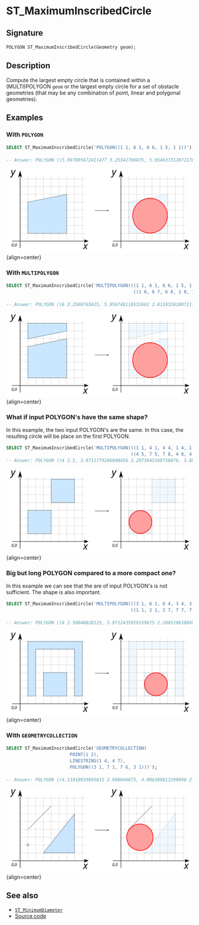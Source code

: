 # ST_MaximumInscribedCircle

## Signature

```sql
POLYGON ST_MaximumInscribedCircle(Geometry geom);
```

## Description
Compute the largest empty circle that is contained within a (MULTI)POLYGON `geom` or the largest empty circle for a set of obstacle geometries (that may be any combination of point, linear and polygonal geometries). 

## Examples

### With `POLYGON`

```sql
SELECT ST_MaximumInscribedCircle('POLYGON((1 1, 6 1, 6 6, 1 5, 1 1))');

-- Answer: POLYGON ((5.997895672411477 3.25341796875, 5.954637312072178 2.814208465536505, 5.8265246255825485 2.391877537219978, 5.618480911637965 2.002655124529709, 5.338501173493059 1.6614988265069415, 4.997344875470292 1.3815190883620345, 4.608122462780022 1.173475374417451, 4.185791534463495 1.0453626879278222, 3.74658203125 1.0021043275885222, 3.307372528036505 1.0453626879278222, 2.885041599719978 1.173475374417451, 2.495819187029709 1.381519088362034, 2.1546628890069415 1.6614988265069413, 1.8746831508620343 2.002655124529709, 1.666639436917451 2.3918775372199774, 1.5385267504278222 2.8142084655365043, 1.4952683900885222 3.2534179687499996, 1.5385267504278222 3.6926274719634953, 1.666639436917451 4.114958400280022, 1.874683150862034 4.504180812970291, 2.154662889006941 4.845337110993059, 2.495819187029709 5.125316849137965, 2.885041599719976 5.3333605630825485, 3.3073725280365043 5.461473249572178, 3.7465820312499996 5.504731609911477, 4.185791534463495 5.461473249572178, 4.608122462780023 5.3333605630825485, 4.99734487547029 5.125316849137966, 5.338501173493058 4.845337110993059, 5.618480911637965 4.504180812970291, 5.8265246255825485 4.114958400280024, 5.954637312072178 3.6926274719634957, 5.997895672411477 3.25341796875))
```

![](./ST_MaximumInscribedCircle_1.png){align=center}

### With `MULTIPOLYGON`

```sql
SELECT ST_MaximumInscribedCircle('MULTIPOLYGON(((1 1, 6 1, 6 6, 1 5, 1 1)), 
                                                ((1 6, 6 7, 6 8, 1 8, 1 6)))');

-- Answer: POLYGON ((6 3.2509765625, 5.956748116532662 2.8118328200711176, 5.828654611756363 2.389565125389129, 5.620642047223991 2.000400989150212, 5.340704229135735 1.6592957708642657, 4.9995990108497885 1.379357952776009, 4.610434874610871 1.1713453882436369, 4.188167179928882 1.0432518834673377, 3.7490234375 1, 3.3098796950711176 1.0432518834673377, 2.887612000389129 1.1713453882436369, 2.4984478641502124 1.3793579527760085, 2.157342645864266 1.6592957708642655, 1.8774048277760087 2.000400989150212, 1.6693922632436369 2.3895651253891286, 1.5412987584673377 2.8118328200711167, 1.498046875 3.2509765624999996, 1.5412987584673377 3.690120304928883, 1.6693922632436364 4.1123879996108705, 1.8774048277760085 4.501552135849788, 2.157342645864265 4.842657354135734, 2.498447864150212 5.122595172223991, 2.8876120003891277 5.330607736756363, 3.3098796950711167 5.458701241532662, 3.7490234374999996 5.501953125, 4.188167179928882 5.458701241532662, 4.610434874610871 5.330607736756363, 4.999599010849788 5.122595172223992, 5.340704229135734 4.842657354135735, 5.620642047223991 4.5015521358497885, 5.828654611756363 4.112387999610872, 5.956748116532662 3.6901203049288833, 6 3.2509765625))
```

![](./ST_MaximumInscribedCircle_2.png){align=center}

### What if input POLYGON's have the same shape?

In this example, the two input POLYGON's are the same. In this case, the resulting circle will be place on the first POLYGON.

```sql
SELECT ST_MaximumInscribedCircle('MULTIPOLYGON(((1 1, 4 1, 4 4, 1 4, 1 1)), 
                                               ((4 5, 7 5, 7 8, 4 8, 4 5)))');
-- Answer: POLYGON ((4 2.5, 3.9711779206048456 2.2073645169758076, 3.88581929876693 1.9259748514523654, 3.747204418453818 1.6666446504705967, 3.5606601717798214 1.4393398282201788, 3.3333553495294037 1.2527955815461822, 3.074025148547635 1.11418070123307, 2.7926354830241924 1.0288220793951544, 2.5 1, 2.2073645169758076 1.0288220793951544, 1.9259748514523654 1.11418070123307, 1.6666446504705972 1.2527955815461818, 1.4393398282201788 1.4393398282201786, 1.252795581546182 1.6666446504705967, 1.11418070123307 1.9259748514523651, 1.0288220793951544 2.207364516975807, 1 2.5, 1.0288220793951544 2.7926354830241924, 1.1141807012330698 3.0740251485476344, 1.2527955815461818 3.333355349529403, 1.4393398282201786 3.560660171779821, 1.6666446504705967 3.747204418453818, 1.9259748514523645 3.88581929876693, 2.207364516975807 3.9711779206048456, 2.4999999999999996 4, 2.7926354830241924 3.9711779206048456, 3.074025148547635 3.88581929876693, 3.333355349529403 3.7472044184538182, 3.560660171779821 3.5606601717798214, 3.747204418453818 3.3333553495294033, 3.88581929876693 3.0740251485476353, 3.9711779206048456 2.792635483024193, 4 2.5))
```

![](./ST_MaximumInscribedCircle_3.png){align=center}

### Big but long POLYGON compared to a more compact one?

In this example we can see that the are of input POLYGON's is not sufficient. The shape is also important.

```sql
SELECT ST_MaximumInscribedCircle('MULTIPOLYGON(((3 1, 6 1, 6 4, 3 4, 3 1)),
                                               ((1 1, 2 1, 2 7, 7 7, 7 1, 8 1, 8 8, 1 8, 1 1)))');

-- Answer: POLYGON ((6 2.50048828125, 5.9712435959159675 2.208519610849886, 5.886079476146042 1.927771132715332, 5.747780450052393 1.669031853415488, 5.561661271648813 1.4422449783511875, 5.334874396584512 1.2561257999476068, 5.076135117284668 1.117826773853958, 4.795386639150114 1.0326626540840327, 4.50341796875 1.00390625, 4.211449298349886 1.0326626540840327, 3.930700820215332 1.117826773853958, 3.6719615409154884 1.2561257999476065, 3.4451746658511873 1.4422449783511873, 3.2590554874476068 1.669031853415488, 3.120756461353958 1.9277711327153317, 3.0355923415840325 2.2085196108498857, 3.0068359375 2.50048828125, 3.0355923415840325 2.792456951650114, 3.120756461353958 3.073205429784668, 3.2590554874476068 3.3319447090845116, 3.4451746658511873 3.5587315841488127, 3.671961540915488 3.7448507625523932, 3.930700820215331 3.8831497886460413, 4.211449298349885 3.9683139084159675, 4.50341796875 3.9970703125, 4.795386639150114 3.9683139084159675, 5.076135117284668 3.8831497886460418, 5.334874396584512 3.7448507625523932, 5.561661271648813 3.5587315841488127, 5.747780450052393 3.331944709084512, 5.886079476146041 3.073205429784669, 5.9712435959159675 2.7924569516501148, 6 2.50048828125))
```
![](./ST_MaximumInscribedCircle_4.png){align=center}


### With `GEOMETRYCOLLECTION`

```sql
SELECT ST_MaximumInscribedCircle('GEOMETRYCOLLECTION(
                        POINT(1 2),
                        LINESTRING(1 4, 4 7),
                        POLYGON((3 1, 7 1, 7 6, 3 1)))');

-- Answer: POLYGON ((4.11910933895815 2.998046875, 4.086309813298998 2.665027702349885, 3.989171703698439 2.3448062697454106, 3.8314279732327416 2.0496885072593183, 3.619140625 1.791015625, 3.360467742740682 1.5787282767672584, 3.0653499802545894 1.4209845463015611, 2.745128547650115 1.3238464367010017, 2.412109375 1.29104691104185, 2.079090202349885 1.3238464367010017, 1.7588687697454106 1.4209845463015611, 1.4637510072593185 1.5787282767672581, 1.205078125 1.791015625, 0.9927907767672581 2.0496885072593183, 0.8350470463015611 2.3448062697454106, 0.7379089367010017 2.6650277023498847, 0.7051094110418501 2.998046875, 0.7379089367010017 3.331066047650115, 0.8350470463015609 3.651287480254589, 0.9927907767672581 3.9464052427406813, 1.2050781249999998 4.205078125, 1.4637510072593183 4.417365473232742, 1.7588687697454097 4.575109203698439, 2.0790902023498843 4.672247313298998, 2.4121093749999996 4.70504683895815, 2.745128547650115 4.672247313298998, 3.06534998025459 4.575109203698439, 3.3604677427406813 4.417365473232742, 3.619140625 4.205078125, 3.8314279732327416 3.9464052427406817, 3.9891717036984384 3.6512874802545903, 4.086309813298998 3.3310660476501157, 4.11910933895815 2.998046875))
```
![](./ST_MaximumInscribedCircle_5.png){align=center}


## See also

* [`ST_MinimumDiameter`](../ST_MinimumDiameter)
* <a href="https://github.com/orbisgis/h2gis/blob/master/h2gis-functions/src/main/java/org/h2gis/functions/spatial/create/ST_MaximumInscribedCircle.java" target="_blank">Source code</a>
